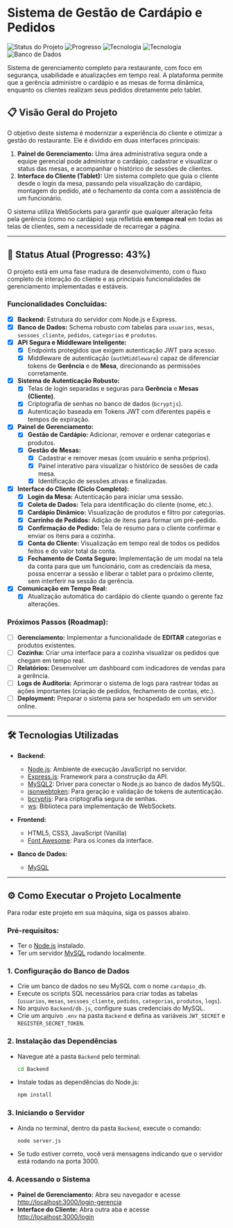 # Sistema de Gestão de Cardápio e Pedidos

![Status do Projeto](https://img.shields.io/badge/status-em%20desenvolvimento-yellow )
![Progresso](https://img.shields.io/badge/progresso-43%25-brightgreen )
![Tecnologia](https://img.shields.io/badge/backend-Node.js%20%26%20Express-green )
![Tecnologia](https://img.shields.io/badge/frontend-HTML,%20CSS,%20JS-blue )
![Banco de Dados](https://img.shields.io/badge/database-MySQL-blueviolet )

Sistema de gerenciamento completo para restaurante, com foco em segurança, usabilidade e atualizações em tempo real. A plataforma permite que a gerência administre o cardápio e as mesas de forma dinâmica, enquanto os clientes realizam seus pedidos diretamente pelo tablet.

## 📋 Visão Geral do Projeto

O objetivo deste sistema é modernizar a experiência do cliente e otimizar a gestão do restaurante. Ele é dividido em duas interfaces principais:

1.  **Painel de Gerenciamento:** Uma área administrativa segura onde a equipe gerencial pode administrar o cardápio, cadastrar e visualizar o status das mesas, e acompanhar o histórico de sessões de clientes.
2.  **Interface do Cliente (Tablet):** Um sistema completo que guia o cliente desde o login da mesa, passando pela visualização do cardápio, montagem do pedido, até o fechamento da conta com a assistência de um funcionário.

O sistema utiliza WebSockets para garantir que qualquer alteração feita pela gerência (como no cardápio) seja refletida **em tempo real** em todas as telas de clientes, sem a necessidade de recarregar a página.

---

## 🚀 Status Atual (Progresso: 43%)

O projeto está em uma fase madura de desenvolvimento, com o fluxo completo de interação do cliente e as principais funcionalidades de gerenciamento implementadas e estáveis.

### Funcionalidades Concluídas:
-   [x] **Backend:** Estrutura do servidor com Node.js e Express.
-   [x] **Banco de Dados:** Schema robusto com tabelas para `usuarios`, `mesas`, `sessoes_cliente`, `pedidos`, `categorias` e `produtos`.
-   [x] **API Segura e Middleware Inteligente:**
    -   [x] Endpoints protegidos que exigem autenticação JWT para acesso.
    -   [x] Middleware de autenticação (`authMiddleware`) capaz de diferenciar tokens de **Gerência** e de **Mesa**, direcionando as permissões corretamente.
-   [x] **Sistema de Autenticação Robusto:**
    -   [x] Telas de login separadas e seguras para **Gerência** e **Mesas (Cliente)**.
    -   [x] Criptografia de senhas no banco de dados (`bcryptjs`).
    -   [x] Autenticação baseada em Tokens JWT com diferentes papéis e tempos de expiração.
-   [x] **Painel de Gerenciamento:**
    -   [x] **Gestão de Cardápio:** Adicionar, remover e ordenar categorias e produtos.
    -   [x] **Gestão de Mesas:**
        -   [x] Cadastrar e remover mesas (com usuário e senha próprios).
        -   [x] Painel interativo para visualizar o histórico de sessões de cada mesa.
        -   [x] Identificação de sessões ativas e finalizadas.
-   [x] **Interface do Cliente (Ciclo Completo):**
    -   [x] **Login da Mesa:** Autenticação para iniciar uma sessão.
    -   [x] **Coleta de Dados:** Tela para identificação do cliente (nome, etc.).
    -   [x] **Cardápio Dinâmico:** Visualização de produtos e filtro por categorias.
    -   [x] **Carrinho de Pedidos:** Adição de itens para formar um pré-pedido.
    -   [x] **Confirmação de Pedido:** Tela de resumo para o cliente confirmar e enviar os itens para a cozinha.
    -   [x] **Conta do Cliente:** Visualização em tempo real de todos os pedidos feitos e do valor total da conta.
    -   [x] **Fechamento de Conta Seguro:** Implementação de um modal na tela da conta para que um funcionário, com as credenciais da mesa, possa encerrar a sessão e liberar o tablet para o próximo cliente, sem interferir na sessão da gerência.
-   [x] **Comunicação em Tempo Real:**
    -   [x] Atualização automática do cardápio do cliente quando o gerente faz alterações.

### Próximos Passos (Roadmap):
-   [ ] **Gerenciamento:** Implementar a funcionalidade de **EDITAR** categorias e produtos existentes.
-   [ ] **Cozinha:** Criar uma interface para a cozinha visualizar os pedidos que chegam em tempo real.
-   [ ] **Relatórios:** Desenvolver um dashboard com indicadores de vendas para a gerência.
-   [ ] **Logs de Auditoria:** Aprimorar o sistema de logs para rastrear todas as ações importantes (criação de pedidos, fechamento de contas, etc.).
-   [ ] **Deployment:** Preparar o sistema para ser hospedado em um servidor online.

---

## 🛠️ Tecnologias Utilizadas

*   **Backend:**
    *   [Node.js](https://nodejs.org/ ): Ambiente de execução JavaScript no servidor.
    *   [Express.js](https://expressjs.com/ ): Framework para a construção da API.
    *   [MySQL2](https://github.com/sidorares/node-mysql2 ): Driver para conectar o Node.js ao banco de dados MySQL.
    *   [jsonwebtoken](https://github.com/auth0/node-jsonwebtoken ): Para geração e validação de tokens de autenticação.
    *   [bcryptjs](https://github.com/dcodeIO/bcrypt.js ): Para criptografia segura de senhas.
    *   [ws](https://github.com/websockets/ws ): Biblioteca para implementação de WebSockets.

*   **Frontend:**
    *   HTML5, CSS3, JavaScript (Vanilla)
    *   [Font Awesome](https://fontawesome.com/ ): Para os ícones da interface.

*   **Banco de Dados:**
    *   [MySQL](https://www.mysql.com/ )

---

## ⚙️ Como Executar o Projeto Localmente

Para rodar este projeto em sua máquina, siga os passos abaixo.

### Pré-requisitos:
*   Ter o [Node.js](https://nodejs.org/ ) instalado.
*   Ter um servidor [MySQL](https://www.mysql.com/ ) rodando localmente.

### 1. Configuração do Banco de Dados
-   Crie um banco de dados no seu MySQL com o nome `cardapio_db`.
-   Execute os scripts SQL necessários para criar todas as tabelas (`usuarios`, `mesas`, `sessoes_cliente`, `pedidos`, `categorias`, `produtos`, `logs`).
-   No arquivo `Backend/db.js`, configure suas credenciais do MySQL.
-   Crie um arquivo `.env` na pasta `Backend` e defina as variáveis `JWT_SECRET` e `REGISTER_SECRET_TOKEN`.

### 2. Instalação das Dependências
-   Navegue até a pasta `Backend` pelo terminal:
    ```bash
    cd Backend
    ```
-   Instale todas as dependências do Node.js:
    ```bash
    npm install
    ```

### 3. Iniciando o Servidor
-   Ainda no terminal, dentro da pasta `Backend`, execute o comando:
    ```bash
    node server.js
    ```
-   Se tudo estiver correto, você verá mensagens indicando que o servidor está rodando na porta 3000.

### 4. Acessando o Sistema
-   **Painel de Gerenciamento:** Abra seu navegador e acesse [http://localhost:3000/login-gerencia](http://localhost:3000/login-gerencia )
-   **Interface do Cliente:** Abra outra aba e acesse [http://localhost:3000/login](http://localhost:3000/login )
